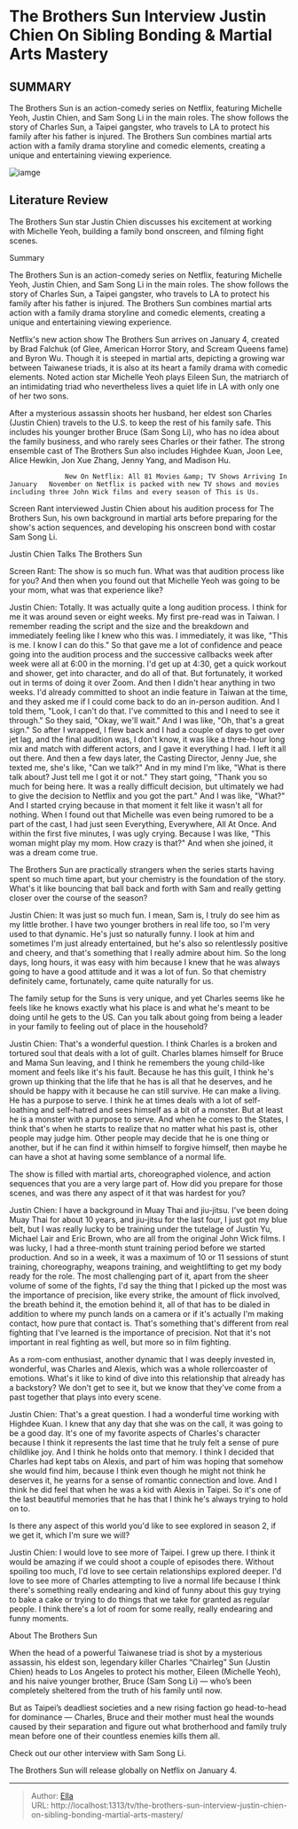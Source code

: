 # The Brothers Sun Interview Justin Chien On Sibling Bonding &amp; Martial Arts Mastery


## SUMMARY 



  The Brothers Sun is an action-comedy series on Netflix, featuring Michelle Yeoh, Justin Chien, and Sam Song Li in the main roles.   The show follows the story of Charles Sun, a Taipei gangster, who travels to LA to protect his family after his father is injured.   The Brothers Sun combines martial arts action with a family drama storyline and comedic elements, creating a unique and entertaining viewing experience.  

![iamge]()

## Literature Review
The Brothers Sun star Justin Chien discusses his excitement at working with Michelle Yeoh, building a family bond onscreen, and filming fight scenes.


Summary

  The Brothers Sun is an action-comedy series on Netflix, featuring Michelle Yeoh, Justin Chien, and Sam Song Li in the main roles.   The show follows the story of Charles Sun, a Taipei gangster, who travels to LA to protect his family after his father is injured.   The Brothers Sun combines martial arts action with a family drama storyline and comedic elements, creating a unique and entertaining viewing experience.  





Netflix&#39;s new action show The Brothers Sun arrives on January 4, created by Brad Falchuk (of Glee, American Horror Story, and Scream Queens fame) and Byron Wu. Though it is steeped in martial arts, depicting a growing war between Taiwanese triads, it is also at its heart a family drama with comedic elements. Noted action star Michelle Yeoh plays Eileen Sun, the matriarch of an intimidating triad who nevertheless lives a quiet life in LA with only one of her two sons.




After a mysterious assassin shoots her husband, her eldest son Charles (Justin Chien) travels to the U.S. to keep the rest of his family safe. This includes his younger brother Bruce (Sam Song Li), who has no idea about the family business, and who rarely sees Charles or their father. The strong ensemble cast of The Brothers Sun also includes Highdee Kuan, Joon Lee, Alice Hewkin, Jon Xue Zhang, Jenny Yang, and Madison Hu.

                  New On Netflix: All 81 Movies &amp; TV Shows Arriving In January   November on Netflix is packed with new TV shows and movies including three John Wick films and every season of This is Us.    

Screen Rant interviewed Justin Chien about his audition process for The Brothers Sun, his own background in martial arts before preparing for the show&#39;s action sequences, and developing his onscreen bond with costar Sam Song Li.


 Justin Chien Talks The Brothers Sun 
         




Screen Rant: The show is so much fun. What was that audition process like for you? And then when you found out that Michelle Yeoh was going to be your mom, what was that experience like?


Justin Chien: Totally. It was actually quite a long audition process. I think for me it was around seven or eight weeks. My first pre-read was in Taiwan. I remember reading the script and the size and the breakdown and immediately feeling like I knew who this was. I immediately, it was like, &#34;This is me. I know I can do this.&#34; So that gave me a lot of confidence and peace going into the audition process and the successive callbacks week after week were all at 6:00 in the morning. I&#39;d get up at 4:30, get a quick workout and shower, get into character, and do all of that. But fortunately, it worked out in terms of doing it over Zoom. And then I didn&#39;t hear anything in two weeks. I&#39;d already committed to shoot an indie feature in Taiwan at the time, and they asked me if I could come back to do an in-person audition.
And I told them, &#34;Look, I can&#39;t do that. I&#39;ve committed to this and I need to see it through.&#34; So they said, &#34;Okay, we&#39;ll wait.&#34; And I was like, &#34;Oh, that&#39;s a great sign.&#34; So after I wrapped, I flew back and I had a couple of days to get over jet lag, and the final audition was, I don&#39;t know, it was like a three-hour long mix and match with different actors, and I gave it everything I had. I left it all out there. And then a few days later, the Casting Director, Jenny Jue, she texted me, she&#39;s like, &#34;Can we talk?&#34; And in my mind I&#39;m like, &#34;What is there talk about? Just tell me I got it or not.&#34;
They start going, &#34;Thank you so much for being here. It was a really difficult decision, but ultimately we had to give the decision to Netflix and you got the part.&#34; And I was like, &#34;What?&#34; And I started crying because in that moment it felt like it wasn&#39;t all for nothing. When I found out that Michelle was even being rumored to be a part of the cast, I had just seen Everything, Everywhere, All At Once. And within the first five minutes, I was ugly crying. Because I was like, &#34;This woman might play my mom. How crazy is that?&#34; And when she joined, it was a dream come true.





The Brothers Sun are practically strangers when the series starts having spent so much time apart, but your chemistry is the foundation of the story. What&#39;s it like bouncing that ball back and forth with Sam and really getting closer over the course of the season?


Justin Chien: It was just so much fun. I mean, Sam is, I truly do see him as my little brother. I have two younger brothers in real life too, so I&#39;m very used to that dynamic. He&#39;s just so naturally funny. I look at him and sometimes I&#39;m just already entertained, but he&#39;s also so relentlessly positive and cheery, and that&#39;s something that I really admire about him. So the long days, long hours, it was easy with him because I knew that he was always going to have a good attitude and it was a lot of fun. So that chemistry definitely came, fortunately, came quite naturally for us.


The family setup for the Suns is very unique, and yet Charles seems like he feels like he knows exactly what his place is and what he&#39;s meant to be doing until he gets to the US. Can you talk about going from being a leader in your family to feeling out of place in the household?





Justin Chien: That&#39;s a wonderful question. I think Charles is a broken and tortured soul that deals with a lot of guilt. Charles blames himself for Bruce and Mama Sun leaving, and I think he remembers the young child-like moment and feels like it&#39;s his fault. Because he has this guilt, I think he&#39;s grown up thinking that the life that he has is all that he deserves, and he should be happy with it because he can still survive. He can make a living. He has a purpose to serve. I think he at times deals with a lot of self-loathing and self-hatred and sees himself as a bit of a monster. But at least he is a monster with a purpose to serve. And when he comes to the States, I think that&#39;s when he starts to realize that no matter what his past is, other people may judge him. Other people may decide that he is one thing or another, but if he can find it within himself to forgive himself, then maybe he can have a shot at having some semblance of a normal life.


          




The show is filled with martial arts, choreographed violence, and action sequences that you are a very large part of. How did you prepare for those scenes, and was there any aspect of it that was hardest for you?


Justin Chien: I have a background in Muay Thai and jiu-jitsu. I&#39;ve been doing Muay Thai for about 10 years, and jiu-jitsu for the last four, I just got my blue belt, but I was really lucky to be training under the tutelage of Justin Yu, Michael Lair and Eric Brown, who are all from the original John Wick films. I was lucky, I had a three-month stunt training period before we started production. And so in a week, it was a maximum of 10 or 11 sessions of stunt training, choreography, weapons training, and weightlifting to get my body ready for the role.
The most challenging part of it, apart from the sheer volume of some of the fights, I&#39;d say the thing that I picked up the most was the importance of precision, like every strike, the amount of flick involved, the breath behind it, the emotion behind it, all of that has to be dialed in addition to where my punch lands on a camera or if it&#39;s actually I&#39;m making contact, how pure that contact is. That&#39;s something that&#39;s different from real fighting that I&#39;ve learned is the importance of precision. Not that it&#39;s not important in real fighting as well, but more so in film fighting.





As a rom-com enthusiast, another dynamic that I was deeply invested in, wonderful, was Charles and Alexis, which was a whole rollercoaster of emotions. What&#39;s it like to kind of dive into this relationship that already has a backstory? We don&#39;t get to see it, but we know that they&#39;ve come from a past together that plays into every scene.


Justin Chien: That&#39;s a great question. I had a wonderful time working with Highdee Kuan. I knew that any day that she was on the call, it was going to be a good day. It&#39;s one of my favorite aspects of Charles&#39;s character because I think it represents the last time that he truly felt a sense of pure childlike joy. And I think he holds onto that memory.
I think I decided that Charles had kept tabs on Alexis, and part of him was hoping that somehow she would find him, because I think even though he might not think he deserves it, he yearns for a sense of romantic connection and love. And I think he did feel that when he was a kid with Alexis in Taipei. So it&#39;s one of the last beautiful memories that he has that I think he&#39;s always trying to hold on to.





Is there any aspect of this world you&#39;d like to see explored in season 2, if we get it, which I&#39;m sure we will?


Justin Chien: I would love to see more of Taipei. I grew up there. I think it would be amazing if we could shoot a couple of episodes there. Without spoiling too much, I&#39;d love to see certain relationships explored deeper. I&#39;d love to see more of Charles attempting to live a normal life because I think there&#39;s something really endearing and kind of funny about this guy trying to bake a cake or trying to do things that we take for granted as regular people. I think there&#39;s a lot of room for some really, really endearing and funny moments.




 About The Brothers Sun 
          

When the head of a powerful Taiwanese triad is shot by a mysterious assassin, his eldest son, legendary killer Charles “Chairleg” Sun (Justin Chien) heads to Los Angeles to protect his mother, Eileen (Michelle Yeoh), and his naive younger brother, Bruce (Sam Song Li) — who’s been completely sheltered from the truth of his family until now.




But as Taipei’s deadliest societies and a new rising faction go head-to-head for dominance — Charles, Bruce and their mother must heal the wounds caused by their separation and figure out what brotherhood and family truly mean before one of their countless enemies kills them all. 

Check out our other interview with Sam Song Li.



The Brothers Sun will release globally on Netflix on January 4.






---

> Author: [Ella](https://instagram.hk.cn/)  
> URL: http://localhost:1313/tv/the-brothers-sun-interview-justin-chien-on-sibling-bonding-martial-arts-mastery/  

